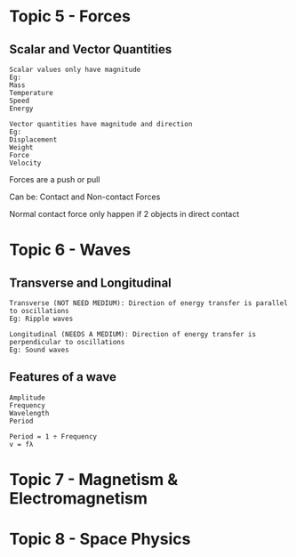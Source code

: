 # Topic 5 - Forces

## Scalar and Vector Quantities
```
Scalar values only have magnitude
Eg:
Mass
Temperature
Speed
Energy

Vector quantities have magnitude and direction
Eg:
Displacement
Weight
Force
Velocity
```

Forces are a push or pull

Can be: Contact and Non-contact Forces

Normal contact force only happen if 2 objects in direct contact



# Topic 6 - Waves

## Transverse and Longitudinal
```
Transverse (NOT NEED MEDIUM): Direction of energy transfer is parallel to oscillations
Eg: Ripple waves

Longitudinal (NEEDS A MEDIUM): Direction of energy transfer is perpendicular to oscillations
Eg: Sound waves
```

## Features of a wave
```
Amplitude
Frequency
Wavelength
Period

Period = 1 ÷ Frequency
v = fλ
```

# Topic 7 - Magnetism & Electromagnetism

# Topic 8 - Space Physics
